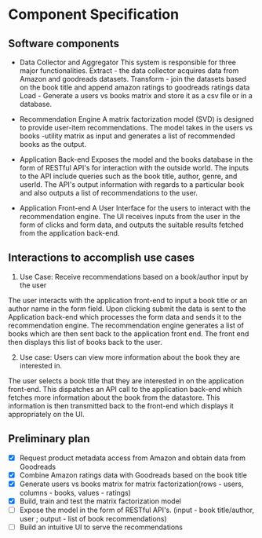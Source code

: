 # Component Specification

## Software components

- Data Collector and Aggregator
This system is responsible for three major functionalities. 
Extract - the data collector acquires data from Amazon and goodreads datasets.
Transform - join the datasets based on the book title and append amazon ratings to goodreads ratings data
Load - Generate a users vs books matrix and store it as a csv file or in a database.

- Recommendation Engine
A matrix factorization model (SVD) is designed to provide user-item recommendations. The model takes in the users vs books -utility matrix as input and generates a list of recommended books as the output. 

- Application Back-end
Exposes the model and the books database in the form of RESTful API's for interaction with the outside world. The inputs to the API include queries such as the book title, author, genre, and userId. The API's output information with regards to a particular book and also outputs a list of recommendations to the user.

- Application Front-end
A User Interface for the users to interact with the recommendation engine. The UI receives inputs from the user in the form of clicks and form data, and outputs the suitable results fetched from the application back-end. 

## Interactions to accomplish use cases

1) Use Case:
Receive recommendations based on a book/author input by the user 

The user interacts with the application front-end to input a book title or an author name in the form field. Upon clicking submit the data is sent to the Application back-end which processes the form data and sends it to the recommendation engine. The recommendation engine generates a list of books which are then sent back to the application front end. The front end then displays this list of books back to the user. 

2) Use case: 
Users can view more information about the book they are interested in. 

The user selects a book title that they are interested in on the application front-end. This dispatches an API call to the application back-end which fetches more information about the book from the datastore. This information is then transmitted back to the front-end which displays it appropriately on the UI.

## Preliminary plan

- [X] Request product metadata access from Amazon and obtain data from Goodreads 
- [X] Combine Amazon ratings data with Goodreads based on the book title 
- [X] Generate users vs books matrix for matrix factorization(rows - users, columns - books, values - ratings)
- [X] Build, train and test the matrix factorization model 
- [ ] Expose the model in the form of RESTful API's. (input - book title/author, user ; output - list of book recommendations)
- [ ] Build an intuitive UI to serve the recommendations
